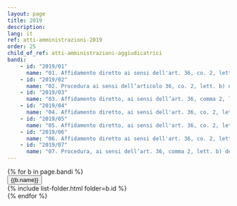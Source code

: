 ```yaml
---
layout: page
title: 2019
description: 
lang: it
ref: atti-amministrazioni-2019
order: 25
child_of_ref: atti-amministrazioni-aggiudicatrici
bandi:
    - id: "2019/01"
      name: "01. Affidamento diretto ai sensi dell'art. 36, co. 2, lett. b) del D.lgs. 50/2016 per l’acquisizione di un servizio SAAS in cloud per la gestione della posta elettronica e per la condivisione documentale basato su G-SUITE di Google - piano business - per un numero massimo di 60 caselle di posta elettronica e utenze - CIG 80036114BC"
    - id: "2019/02"
      name: "02. Procedura ai sensi dell’articolo 36, co. 2, lett. b) del D.Lgs. 50/2016, finalizzata all’acquisizione del prodotto Microsoft “Azure Monetary Commitment” in numero di 2.376 unità (66 unità per 36 mesi) per l'accesso ai servizi cloud. - Procedura con richiesta di offerta aperta sul mePA - CIG 8086277EDD"
    - id: "2019/03"
      name: "03. Affidamento diretto, ai sensi dell’art. 36, comma 2, lett. a) del D.Lgs. 50/2016 per l'acquisto di n. 10 computer modello macbook air - CIG Z0A2B64349"
    - id: "2019/04"
      name: "04. Affidamento diretto, ai sensi dell'art. 36, co. 2, lett. a) del D.lgs. 50/2016 per l'acquisto del prodotto “Attivazione Pannello per gestione PEC” a valere sul catalogo dei prodotti offerti dalla società ARUBA PEC - CIG Z8F2B09DA5"
    - id: "2019/05"
      name: "05. Affidamento diretto, ai sensi dell'art. 36, co. 2, lett. a) del D.lgs. 50/2016, per l'acquisto di n. 6 SSL RapidSSL (DigiCert) DV con validità di due anni, a valere sul catalogo dei prodotti offerti dalla Società Euro Servizi srl - CIG ZEE2A2258C"
    - id: "2019/06"
      name: "06. Affidamento diretto ai sensi dell'art. 36, co. 2, lett. a) del D.Lgs. 50/2016 dei servizi di contabilità' interna e del personale - CIG 8037975ACC"
    - id: "2019/07"
      name: "07. Procedura, ai sensi dell’art. 36, comma 2, lett. b) del D.Lgs. 50/2016 per l’acquisizione dei servizi professionali di revisione legale dei conti per la società PagoPA S.p.A. - CIG 808708272E"
---
```




<div id="collapseDiv" class="collapse-div" role="tablist">
  {% for b in page.bandi %}
  <div class="collapse-header" id="heading{{forloop.index}}">
    <button data-toggle="collapse" data-target="#collapse{{forloop.index}}" aria-expanded="false" aria-controls="collapse{{forloop.index}}">
      {{b.name}}
    </button>
  </div>
  <div id="collapse{{forloop.index}}" class="collapse " role="tabpanel" aria-labelledby="heading{{forloop.index}}">
    <div class="collapse-body">
      {% include list-folder.html folder=b.id %}
    </div>
  </div>
  {% endfor %}
</div>